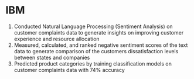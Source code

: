 # IBM
1) Conducted Natural Language Processing (Sentiment Analysis) on customer complaints data to generate insights on improving customer experience and resource allocation
2) Measured, calculated, and ranked negative sentiment scores of the text data to generate comparison of the customers dissatisfaction levels between states and companies
3) Predicted product categories by training classification models on customer complaints data with 74% accuracy

